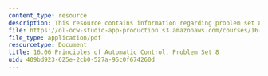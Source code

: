 ```yaml
---
content_type: resource
description: This resource contains information regarding problem set 8.
file: https://ol-ocw-studio-app-production.s3.amazonaws.com/courses/16-06-principles-of-automatic-control-fall-2012/409bd923625e2cb0527a95c0f674260d_MIT16_06F12_ProblemsSet_8.pdf
file_type: application/pdf
resourcetype: Document
title: 16.06 Principles of Automatic Control, Problem Set 8
uid: 409bd923-625e-2cb0-527a-95c0f674260d
---
```

